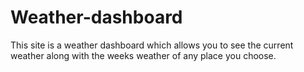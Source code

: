# Weather-dashboard
This site is a weather dashboard which allows you to see the current weather along with the weeks weather of any place you choose.